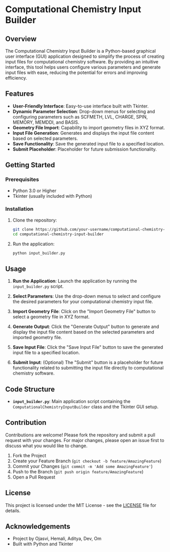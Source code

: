 # Computational Chemistry Input Builder

## Overview

The Computational Chemistry Input Builder is a Python-based graphical user interface (GUI) application designed to simplify the process of creating input files for computational chemistry software. By providing an intuitive interface, this tool helps users configure various parameters and generate input files with ease, reducing the potential for errors and improving efficiency.

## Features

- **User-Friendly Interface**: Easy-to-use interface built with Tkinter.
- **Dynamic Parameter Selection**: Drop-down menus for selecting and configuring parameters such as SCFMETH, LVL, CHARGE, SPIN, MEMORY, MEMDDI, and BASIS.
- **Geometry File Import**: Capability to import geometry files in XYZ format.
- **Input File Generation**: Generates and displays the input file content based on selected parameters.
- **Save Functionality**: Save the generated input file to a specified location.
- **Submit Placeholder**: Placeholder for future submission functionality.

## Getting Started

### Prerequisites

- Python 3.0 or Higher
- Tkinter (usually included with Python)

### Installation

1. Clone the repository:

    ```bash
    git clone https://github.com/your-username/computational-chemistry-input-builder.git
    cd computational-chemistry-input-builder
    ```

2. Run the application:

    ```bash
    python input_builder.py
    ```

## Usage

1. **Run the Application**: Launch the application by running the `input_builder.py` script.

2. **Select Parameters**: Use the drop-down menus to select and configure the desired parameters for your computational chemistry input file.

3. **Import Geometry File**: Click on the "Import Geometry File" button to select a geometry file in XYZ format.

4. **Generate Output**: Click the "Generate Output" button to generate and display the input file content based on the selected parameters and imported geometry file.

5. **Save Input File**: Click the "Save Input File" button to save the generated input file to a specified location.

6. **Submit Input**: (Optional) The "Submit" button is a placeholder for future functionality related to submitting the input file directly to computational chemistry software.

## Code Structure

- **`input_builder.py`**: Main application script containing the `ComputationalChemistryInputBuilder` class and the Tkinter GUI setup.

## Contribution

Contributions are welcome! Please fork the repository and submit a pull request with your changes. For major changes, please open an issue first to discuss what you would like to change.

1. Fork the Project
2. Create your Feature Branch (`git checkout -b feature/AmazingFeature`)
3. Commit your Changes (`git commit -m 'Add some AmazingFeature'`)
4. Push to the Branch (`git push origin feature/AmazingFeature`)
5. Open a Pull Request

## License

This project is licensed under the MIT License - see the [LICENSE](LICENSE) file for details.

## Acknowledgements

- Project by Ojasvi, Hemali, Aditya, Dev, Om
- Built with Python and Tkinter
